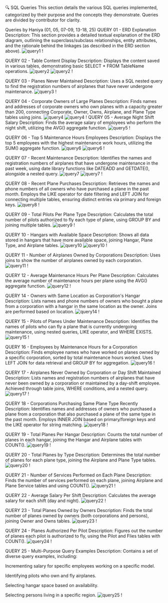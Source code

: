 🔍 SQL Queries
This section details the various SQL queries implemented, categorized by their purpose and the concepts they demonstrate. Queries are divided by contributor for clarity.

Queries by Haniya (01, 05, 07-09, 13-18, 25)
QUERY 01 - ERD Explanation
Description: This section provides a detailed textual explanation of the ERD diagram, outlining the superclass/subclass relationships, entity attributes, and the rationale behind the linkages (as described in the ERD section above).
![query1](images/query1.png)
!

QUERY 02 - Table Content Display
Description: Displays the content saved in various tables, demonstrating basic SELECT * FROM TableName operations.
![query2](images/query2.png)
![query2](images/query2.0.png)
!

QUERY 03 - Planes Never Maintained
Description: Uses a SQL nested query to find the registration numbers of airplanes that have never undergone maintenance.
![query3](images/query3.png)
!

QUERY 04 - Corporate Owners of Large Planes
Description: Finds names and addresses of corporate owners who own planes with a capacity greater than 200, connecting Corporate, Owner, Owns, Airplane, and Plane Type tables using joins.
![query4](images/query4.1.png)
![query4](images/query4.2.png)
!
QUERY 05 - Average Night Shift Salary
Description: Finds the average salary of employees who perform the night shift, utilizing the AVG() aggregate function.
![query5](images/query5.png)
!

QUERY 06 - Top 5 Maintenance Hours Employees
Description: Displays the top 5 employees with the highest maintenance work hours, utilizing the SUM() aggregate function.
![query6](images/query6.png)
![query6](images/query6.1.png)
!

QUERY 07 - Recent Maintenance
Description: Identifies the names and registration numbers of airplanes that have undergone maintenance in the past week, using date library functions like DATEADD and GETDATE(), alongside a nested query.
![query7](images/query7.1.png)
![query7](images/query7.2.png)
!

QUERY 08 - Recent Plane Purchases
Description: Retrieves the names and phone numbers of all owners who have purchased a plane in the past month. Employs the LIKE operator for date filtering and LEFT JOIN for connecting multiple tables, ensuring distinct entries via primary and foreign keys.
![query8](images/query8.png)
!

QUERY 09 - Total Pilots Per Plane Type
Description: Calculates the total number of pilots authorized to fly each type of plane, using GROUP BY and joining multiple tables.
![query9](images/query9.png)
!

QUERY 10 - Hangars with Available Space
Description: Shows all data stored in hangars that have more available space, joining Hangar, Plane Type, and Airplane tables.
![query10](images/query10.1.png)
![query10](images/query10.2.png)
!

QUERY 11 - Number of Airplanes Owned by Corporations
Description: Uses joins to show the number of airplanes owned by each corporation.
![query11](images/query11.png)
!

QUERY 12 - Average Maintenance Hours Per Plane
Description: Calculates the average number of maintenance hours per plane using the AVG() aggregate function.
![query12](images/query12.png)
!

QUERY 14 - Owners with Same Location as Corporation's Hangar
Description: Lists names and phone numbers of owners who bought a plane from a corporation with a hangar in the same location as the owner. Joins are performed based on location.
![query14](images/query14.png)
!

QUERY 15 - Pilots of Planes Under Maintenance
Description: Identifies the names of pilots who can fly a plane that is currently undergoing maintenance, using nested queries, LIKE operator, and WHERE EXISTS.
![query15](images/query15.png)
!

QUERY 16 - Employees by Maintenance Hours for a Corporation
Description: Finds employee names who have worked on planes owned by a specific corporation, sorted by total maintenance hours worked. Uses LEFT JOIN for data retrieval and GROUP BY for aggregation.
![query16](images/query16.png)
!

QUERY 17 - Airplanes Never Owned by Corporation or Day Shift Maintained
Description: Lists names and registration numbers of airplanes that have never been owned by a corporation or maintained by a day-shift employee. Achieved through table joins, WHERE conditions, and a nested query.
![query17](images/query17.png)
!

QUERY 18 - Corporations Purchasing Same Plane Type Recently
Description: Identifies names and addresses of owners who purchased a plane from a corporation that also purchased a plane of the same type in the past month. Employs INNER JOIN based on primary/foreign keys and the LIKE operator for string matching.
![query18](images/query18.png)
!

QUERY 19 - Total Planes Per Hangar
Description: Counts the total number of planes in each hangar, joining the Hangar and Airplane tables with COUNT().
![query19](images/query19.png)
!

QUERY 20 - Total Planes by Type
Description: Determines the total number of planes for each plane type, joining the Airplane and Plane Type tables.
![query20](images/query20.png)
!

QUERY 21 - Number of Services Performed on Each Plane
Description: Finds the number of services performed on each plane, joining Airplane and Plane Service tables and using COUNT().
![query21](images/query21.png)
!

QUERY 22 - Average Salary Per Shift
Description: Calculates the average salary for each shift (day and night).
![query22](images/query22.png)
!

QUERY 23 - Total Planes Owned by Owners
Description: Finds the total number of planes owned by owners (both corporations and persons), joining Owner and Owns tables.
![query23](images/query23.png)
!

QUERY 24 - Planes Authorized Per Pilot
Description: Figures out the number of planes each pilot is authorized to fly, using the Pilot and Flies tables with COUNT().
![query24](images/query24.png)
!

QUERY 25 - Multi-Purpose Query Examples
Description: Contains a set of diverse query examples, including:

Incrementing salary for specific employees working on a specific model.

Identifying pilots who own and fly airplanes.

Selecting hangar space based on availability.

Selecting persons living in a specific region.
![query25](images/query25.png)
!

